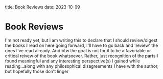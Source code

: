 title: Book Reviews
date: 2023-10-09

# Book Reviews

I'm not ready yet, but I am writing this to declare that I should review/digest the books I read on here going forward, I'll have to go back and 'review' the ones I've read already. And btw the goal is not for it to be a favoriable or critical reivew of the book whatsoever. Rather, just recognition of the parts I found meaningful and any interesting perspective(s) I gained while reading...along with any philosophical disagreements I have with the author, but hopefully those don't linger
